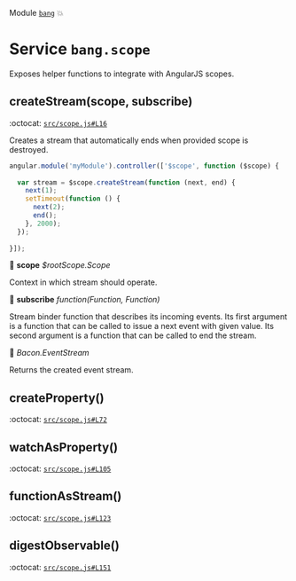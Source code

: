 Module [`bang`](index.md) :boom:
# Service `bang.scope`

Exposes helper functions to integrate with AngularJS scopes.


## createStream(scope, subscribe)

:octocat: [`src/scope.js#L16`](https://github.com/nouncy/bangjs/tree/master/src/scope.js#L16)

Creates a stream that automatically ends when provided scope is
destroyed.

```js
angular.module('myModule').controller(['$scope', function ($scope) {
	 
  var stream = $scope.createStream(function (next, end) {
    next(1);
    setTimeout(function () {
      next(2);
      end();
    }, 2000);
  });
  
}]);
```

:baby_bottle: **scope** _$rootScope.Scope_

Context in which stream should operate.

:baby_bottle: **subscribe** _function(Function, Function)_

Stream binder function
  that describes its incoming events. Its first argument is a function
  that can be called to issue a next event with given value. Its second
  argument is a function that can be called to end the stream.

:dash: _Bacon.EventStream_

Returns the created event stream.

## createProperty()

:octocat: [`src/scope.js#L72`](https://github.com/nouncy/bangjs/tree/master/src/scope.js#L72)




## watchAsProperty()

:octocat: [`src/scope.js#L105`](https://github.com/nouncy/bangjs/tree/master/src/scope.js#L105)




## functionAsStream()

:octocat: [`src/scope.js#L123`](https://github.com/nouncy/bangjs/tree/master/src/scope.js#L123)




## digestObservable()

:octocat: [`src/scope.js#L151`](https://github.com/nouncy/bangjs/tree/master/src/scope.js#L151)




